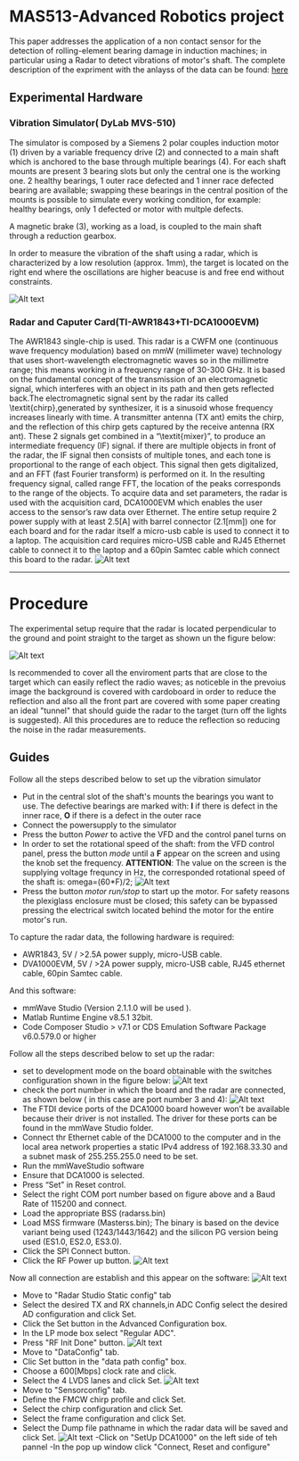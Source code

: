 # MAS513-Advanced Robotics project

This paper addresses the application of a non contact sensor for the detection of rolling-element bearing damage in induction machines; in particular using a Radar to detect vibrations of motor's shaft. The complete description of the expriment with the anlayss of the data can be found: 
[here](https://github.com/gianlucasalata-unipd/MAS513-Continuous_motors_health_monitoring/blob/main/Third_assignment.pdf)

## Experimental  Hardware

### Vibration Simulator( DyLab MVS-510)

The simulator is composed by a Siemens 2 polar couples induction motor (1) driven by a variable frequency drive (2) and connected to a main shaft which is anchored to the base through multiple bearings (4). For each shaft mounts are present 3 bearing slots but only the central one is the working one. 2 healthy bearings, 1 outer race defected  and 1 inner race defected bearing are available; swapping these bearings in the central position of the mounts is possible to simulate every working condition, for example: healthy bearings, only 1 defected or motor with multple defects. 

A magnetic brake (3), working as a load, is coupled to the main shaft through a reduction gearbox.

In order to measure the vibration of the shaft using a radar, which is characterized by a low resolution (approx. 1mm), the target is located on the right end where the oscillations are higher beacuse is and free end without constraints.

  ![Alt text](/img/vibration_simulator.png?raw=true)

### Radar and Caputer Card(TI-AWR1843+TI-DCA1000EVM)
The AWR1843 single-chip is used. This radar is a CWFM one (continuous wave frequency modulation) based on mmW (millimeter wave) technology that uses short-wavelength electromagnetic waves so in the millimetre range; this means working in a frequency range  of 30-300 GHz. 
 It is based on the fundamental concept of the transmission of an electromagnetic signal, which interferes with an object in its path and then gets reflected back.The electromagnetic signal sent by the radar its called \textit{chirp},generated by synthesizer, it is a sinusoid whose frequency increases linearly with time. A transmitter antenna (TX ant) emits the chirp, and the reflection of this chirp gets captured by the receive antenna (RX ant). These 2 signals get combined in a “\textit{mixer}”, to produce an intermediate frequency (IF) signal. 
if there are multiple objects  in front of the radar, the IF signal then consists of multiple tones, and each tone is proportional to the range of each object. This signal then gets digitalized, and an FFT (fast Fourier transform) is performed on it. In the resulting frequency signal, called range FFT, the location of the peaks corresponds to the range of the objects.
To acquire data and set parameters, the radar is used with the acquisition card, DCA1000EVM which  enables the user access to the sensor’s raw data over Ethernet.
The entire setup require 2 power supply with at least 2.5[A] with barrel connector (2.1[mm]) one for each board and for the radar itself a micro-usb cable is used to connect it to a laptop. The acquisition card requires micro-USB cable and RJ45 Ethernet cable to connect it to the laptop and a 60pin Samtec cable which connect this board to the radar.
 ![Alt text](/img/radar.jpg?raw=true)

 --------

# Procedure

The experimental setup require that the radar is located perpendicular to the ground and point straight to the target as shown un the figure below:

 ![Alt text](/img/experimental_setup.png?raw=true)

 Is recommended to cover all the enviroment parts that  are close to the target which  can easily reflect the radio waves; as noticeble in the prevoius image the background is covered with cardoboard in order to reduce the reflection and also all the front part are covered with some paper creating an ideal "tunnel" that should guide the radar to the target (turn off the lights is suggested). All this procedures are to reduce the reflection so reducing the noise in the radar measurements.
## Guides

Follow all the steps described below to set up the vibration simulator
- Put in the central slot of the shaft's mounts the bearings you want to use. The defective bearings are marked with: **I** if there is defect in the inner race, **O** if there is a defect in the outer race
- Connect the powersupply to the simulator
- Press the button _Power_ to active the VFD and the control panel turns on
- In order  to set the rotational speed of the shaft: from the VFD control panel, press the button _mode_ until a **F** appear on the screen and using the knob set the frequency. **ATTENTION**: The value on the screen is the supplying voltage frequncy in Hz, the corresponded rotational speed of the shaft is: omega=(60*F)/2;
 ![Alt text](/img/VFD.png?raw=true)
- Press the button _motor run/stop_ to start up the motor. For safety reasons the plexiglass enclosure must be closed; this safety can be bypassed pressing the electrical switch located behind the motor for the entire motor's run.

To capture the radar data, the following hardware is required:
-	AWR1843, 5V / >2.5A power supply, micro-USB cable.
- DVA1000EVM, 5V / >2A power supply, micro-USB cable, RJ45 ethernet cable, 60pin Samtec cable.

And this software:
-	mmWave Studio (Version 2.1.1.0 will be used ).
-	Matlab Runtime Engine v8.5.1 32bit.
-	Code Composer Studio > v7.1 or CDS Emulation Software Package v6.0.579.0 or higher


Follow all the steps described below to set up the radar:
-  set to development mode on the board obtainable with the switches configuration shown in the figure below:
 ![Alt text](/img/switches.png?raw=true)
- check the port number in which the board and the radar are connected, as shown below ( in this case are port number 3 and 4):
![Alt text](/img/ports.png?raw=true)
- The FTDI device ports of the DCA1000 board however won’t be available because their driver is not installed. The driver for these ports can be found in the mmWave Studio folder.
- Connect thr Ethernet cable of the DCA1000  to the computer and in the local area network properties a static IPv4 address of 192.168.33.30 and a subnet mask of 255.255.255.0 need to be set.
- Run the mmWaveStudio software
-  Ensure that DCA1000 is selected.
- Press “Set” in Reset control.
- Select the right COM port number based on figure above and a Baud Rate of 115200 and connect.
- Load the appropriate BSS (radarss.bin)
- Load MSS firmware (Masterss.bin); The binary is based on the device variant being used (1243/1443/1642) and the silicon PG version being used (ES1.0, ES2.0, ES3.0).
- Click the SPI Connect button.
- Click the RF Power up button.
 ![Alt text](/img/radar1.png?raw=true)
 
 Now all connection are establish and this appear on the software:
  ![Alt text](/img/status.png?raw=true)
- Move to "Radar Studio Static config" tab
- Select the desired TX and RX channels,in ADC Config select the desired AD configuration and click Set.
- Click the Set button in the Advanced Configuration box.
- In the LP mode box select "Regular ADC".
- Press "RF Init Done" button.
    ![Alt text](/img/radar2.png?raw=true)
- Move to "DataConfig" tab.
- Clic Set button in the "data path config" box.    
- Choose a 600[Mbps] clock rate and click.
- Select the 4 LVDS lanes and click Set.
![Alt text](/img/radar3.png?raw=true)
- Move to "Sensorconfig" tab.
- Define the FMCW chirp profile  and click Set.
- Select the chirp configuration and click Set.
- Select the frame configuration and click Set.
-  Select the Dump file pathname in which the radar data will be saved and click Set.
![Alt text](/img/radar4.png?raw=true)
-Click on  "SetUp DCA1000" on the left side of teh pannel
-In the pop up window click "Connect, Reset and configure"
